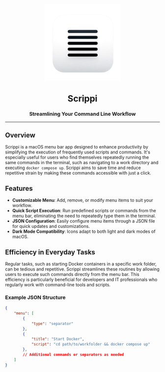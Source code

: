<p align="center">
  <img src="ScrippiLogoNoBg.png" width="250">
  <h1 align="center">Scrippi</h1>
  <h3 align="center">Streamlining Your Command Line Workflow</h3>
</p>

---
## Overview
Scrippi is a macOS menu bar app designed to enhance productivity by simplifying the execution of frequently used scripts and commands. It's especially useful for users who find themselves repeatedly running the same commands in the terminal, such as navigating to a work directory and executing `docker compose up`. Scrippi aims to save time and reduce repetitive strain by making these commands accessible with just a click.

## Features
- **Customizable Menu**: Add, remove, or modify menu items to suit your workflow.
- **Quick Script Execution**: Run predefined scripts or commands from the menu bar, eliminating the need to repeatedly type them in the terminal.
- **JSON Configuration**: Easily configure menu items through a JSON file for quick updates and customizations.
- **Dark Mode Compatibility**: Icons adapt to both light and dark modes of macOS.

## Efficiency in Everyday Tasks
Regular tasks, such as starting Docker containers in a specific work folder, can be tedious and repetitive. Scrippi streamlines these routines by allowing users to execute such commands directly from the menu bar. This efficiency is particularly beneficial for developers and IT professionals who regularly work with command-line tools and scripts.

### Example JSON Structure
```json
{
    "menu": [
        {
            "type": "separator"
        },
        {
            "title": "Start Docker",
            "script": "cd path/to/workfolder && docker compose up"
        },
        // Additional commands or separators as needed
    ]
}
